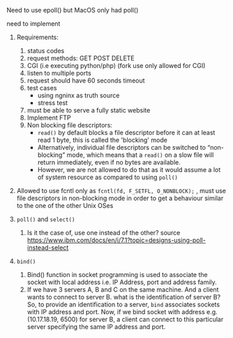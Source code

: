 Need to use epoll() but MacOS only had poll()

need to implement
1. Requirements:
   1. status codes
   2. request methods: GET POST DELETE
   3. CGI (i.e executing python/php) (fork use only allowed for CGI)
   4. listen to multiple ports
   5. request should have 60 seconds timeout
   6. test cases
      - using ngninx as truth source
      - stress test
   7. must be able to serve a fully static website
   8. Implement FTP
   9. Non blocking file descriptors:
      - `read()` by default blocks a file descriptor before it can at least read 1 byte, this is called the 'blocking' mode
      - Alternatively, individual file descriptors can be switched to “non-blocking” mode, which means that a `read()` on a slow file will return immediately, even if no bytes are available.
      -  However, we are not allowed to do that as it would assume a lot of system resource as compared to using `poll()`
2. Allowed to use fcntl only as `fcntl(fd, F_SETFL, O_NONBLOCK);` , must use file descriptors in non-blocking mode in order to get a behaviour similar to the one of the other Unix OSes

3.  `poll()` and `select()`
    1.  Is it the case of, use one instead of the other? source https://www.ibm.com/docs/en/i/7.1?topic=designs-using-poll-instead-select
4.  `bind()`
    1.  Bind() function in socket programming is used to associate the socket with local address i.e. IP Address, port and address family.
    2.  If we have 3 servers A, B and C on the same machine. And a client wants to connect to server B. what is the identification of server B? So, to provide an identification to a server, `bind` associates sockets with IP address and port.  Now, if we bind socket with address e.g. (10.17.18.19, 6500) for server B, a client can connect to this particular server specifying the same IP address and port.
